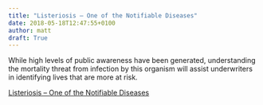 ```yaml
---
title: "Listeriosis – One of the Notifiable Diseases"
date: 2018-05-18T12:47:55+0100
author: matt
draft: True
---
```

While high levels of public awareness have been generated, understanding the mortality threat from infection by this organism will assist underwriters in identifying lives that are more at risk.

[ Listeriosis – One of the Notifiable Diseases ]( http://www.genre.com/knowledge/publications/rm18-4-en.html )

